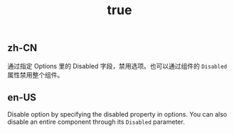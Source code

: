 ﻿---
order: 3
title:
  zh-CN: 禁用选项
  en-US: Disabled option
---

## zh-CN

通过指定 Options 里的 Disabled 字段，禁用选项。也可以通过组件的 `Disabled` 属性禁用整个组件。

## en-US

Disable option by specifying the disabled property in options. You can also disable an entire component through its `Disabled` parameter.
